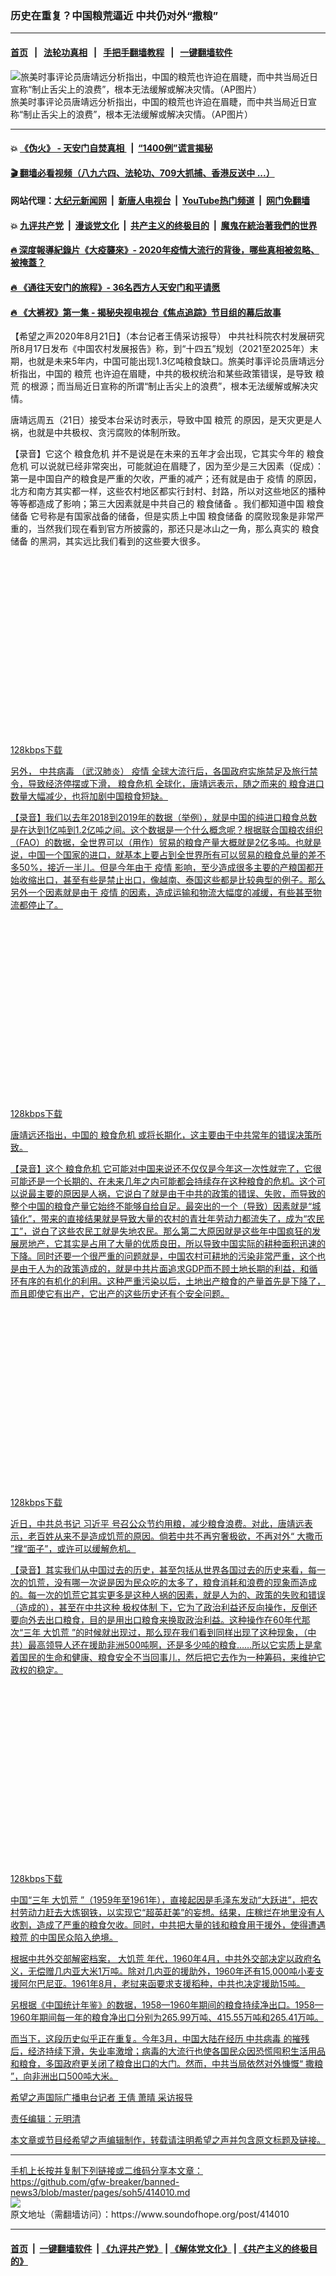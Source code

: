 ### 历史在重复？中国粮荒逼近 中共仍对外“撒粮”
------------------------

#### [首页](https://github.com/gfw-breaker/banned-news3/blob/master/README.md) &nbsp;&nbsp;|&nbsp;&nbsp; [法轮功真相](https://github.com/begood0513/basic/blob/master/README.md)  &nbsp;&nbsp;|&nbsp;&nbsp; [手把手翻墙教程](https://github.com/gfw-breaker/guides/wiki)  &nbsp;&nbsp;|&nbsp;&nbsp; [一键翻墙软件](https://github.com/gfw-breaker/nogfw/blob/master/README.md)  



<div><img alt="旅美时事评论员唐靖远分析指出，中国的粮荒也许迫在眉睫，而中共当局近日宣称“制止舌尖上的浪费”，根本无法缓解或解决灾情。（AP图片）" src="https://img.soundofhope.org/2020-08/lianghuang-1598067328570.jpg"/>
<br/><figcaption class="caption">
 旅美时事评论员唐靖远分析指出，中国的粮荒也许迫在眉睫，而中共当局近日宣称“制止舌尖上的浪费”，根本无法缓解或解决灾情。（AP图片）
</figcaption></div><hr/>

#### 💥 [《伪火》 - 天安门自焚真相 ](http://141.164.51.119:10000/videos/blog/weihuo.html)&nbsp; |&nbsp; [“1400例”谎言揭秘  ](http://141.164.51.119:10000/videos/blog/jiexi1400.html)

#### [ 🎬  翻墙必看视频（八九六四、法轮功、709大抓捕、香港反送中 ...）](https://github.com/gfw-breaker/links/blob/master/banned.md)

#### 网站代理：[大纪元新闻网](http://167.172.10.89:10080/gb/) &nbsp;|&nbsp; [新唐人电视台](http://167.172.10.89:8808/gb/)  &nbsp;|&nbsp; [YouTube热门频道](http://158.247.203.241/youtube.html) &nbsp;|&nbsp; [网门免翻墙](http://158.247.203.241:11000/show.aspx?name=ogHome)

#### 💥 [九评共产党](http://141.164.51.119:10000/videos/res/jiuping/)&nbsp; |&nbsp; [漫谈党文化](http://141.164.51.119:10000/videos/res/mtdwh/)&nbsp; |&nbsp; [共产主义的终极目的](http://141.164.51.119:10000/videos/res/zjmd/)&nbsp; |&nbsp; [魔鬼在統治著我們的世界](http://141.164.51.119:10000/videos/res/TheSpecter/)  

#### [ 🔥  深度報導紀錄片《大疫襲來》- 2020年疫情大流行的背後，哪些真相被忽略、被掩蓋？](http://141.164.51.119:10000/videos/news/../corona/index.html)

#### [ 🔥  《通往天安门的旅程》- 36名西方人天安门和平请愿](http://141.164.51.119:10000/videos/news/../legend/index.html)

#### [ 🔥  《大裤衩》第一集 - 揭秘央视电视台《焦点追踪》节目组的幕后故事](http://141.164.51.119:10000/videos/news/../res/big-shorts/index.html)

<div><div class="Content__Wrapper sc-1bvya0-0 grZQxZ">
 <p class="meta-top">
  <span class="meta">
   【希望之声2020年8月21日】（本台记者王倩采访报导）
  </span>
  中共社科院农村发展研究所8月17日发布《中国农村发展报告》称，到“十四五”规划（2021至2025年）末期，也就是未来5年内，中国可能出现1.3亿吨粮食缺口。旅美时事评论员唐靖远分析指出，中国的
  <ok href="/term/105816">
   粮荒
  </ok>
  也许迫在眉睫，中共的极权统治和某些政策错误，是导致
  <ok href="/term/105816">
   粮荒
  </ok>
  的根源；而当局近日宣称的所谓“制止舌尖上的浪费”，根本无法缓解或解决灾情。
 </p>
 <p>
  唐靖远周五（21日）接受本台采访时表示，导致中国
  <ok href="/term/105816">
   粮荒
  </ok>
  的原因，是天灾更是人祸，也就是中共极权、贪污腐败的体制所致。
 </p>
 <div class="AD_Embed__Wrap-sc-1xslmin-0 igMuqX module desktop">
  <div>
  </div>
 </div>
 <p>
  【录音】它这个
  <ok href="/term/16362">
   粮食危机
  </ok>
  并不是说是在未来的五年才会出现，它其实今年的
  <ok href="/term/16362">
   粮食危机
  </ok>
  可以说就已经非常突出，可能就迫在眉睫了，因为至少是三大因素（促成）：第一是中国自产的粮食是严重的欠收，严重的减产；还有就是由于
  <ok href="/term/16057">
   疫情
  </ok>
  的原因，北方和南方其实都一样，这些农村地区都实行封村、封路，所以对这些地区的播种等等都造成了影响；第三大因素就是中共自己的
  <ok href="/term/259465">
   粮食储备
  </ok>
  。我们都知道中国
  <ok href="/term/259465">
   粮食储备
  </ok>
  它号称是有国家战备的储备，但是实质上中国
  <ok href="/term/259465">
   粮食储备
  </ok>
  的腐败现象是非常严重的，当然我们现在看到官方所披露的，那还只是冰山之一角，那么真实的
  <ok href="/term/259465">
   粮食储备
  </ok>
  的黑洞，其实远比我们看到的这些要大很多。
 </p>
 <div class="AudioCompact__Wrap-xeq414-0 OHjoL">
  <div class="btn">
   <div class="AspectRatio__Container-sc-8mrkfw-0 gVjdXD" width="100%">
    <div>
     <div>
      <svg class="SVG__StyledSvg-sc-1a9vc73-0 btWksn btn-play" color="#f98f21">
       <use xlink:href="/img/sprite.svg#icon-play">
       </use>
      </svg>
      <svg class="SVG__StyledSvg-sc-1a9vc73-0 btWksn btn-pause" color="#f98f21">
       <use xlink:href="/img/sprite.svg#icon-pause">
       </use>
      </svg>
     </div>
    </div>
   </div>
  </div>
  <div class="wave">
   <canvas class="Waveform__Wrapper-sc-16ierob-0 grvXFa" data-resize-watcher="width">
   </canvas>
  </div>
  <div class="download-block">
   <a download="" href="//media.soundofhope.org/audio04/2020-08/1-1598067457413.mp3">
    128kbps下载
   </ok>
  </div>
 </div>
 <p>
  另外，
  <ok href="/term/248971">
   中共病毒
  </ok>
  （武汉肺炎）
  <ok href="/term/16057">
   疫情
  </ok>
  全球大流行后，各国政府实施禁足及旅行禁令，导致经济停摆或下滑，
  <ok href="/term/16362">
   粮食危机
  </ok>
  全球化，唐靖远表示，随之而来的
  <ok href="/term/277156">
   粮食进口
  </ok>
  数量大幅减少，也将加剧中国粮食短缺。
 </p>
 <p>
  【录音】我们以去年2018到2019年的数据（举例），就是中国的纯进口粮食总数是在达到1亿吨到1.2亿吨之间。这个数据是一个什么概念呢？根据联合国粮农组织（FAO）的数据，全世界可以（用作）贸易的粮食产量大概就是2亿多吨。也就是说，中国一个国家的进口，就基本上要占到全世界所有可以贸易的粮食总量的差不多50%，接近一半儿。但是今年由于
  <ok href="/term/16057">
   疫情
  </ok>
  影响，至少造成很多主要的产粮国都开始收缩出口，甚至有些是禁止出口，像越南、泰国这些都是比较典型的例子。那么另外一个因素就是由于
  <ok href="/term/16057">
   疫情
  </ok>
  的因素，造成运输和物流大幅度的减缓，有些甚至物流都停止了。
 </p>
 <div class="AudioCompact__Wrap-xeq414-0 OHjoL">
  <div class="btn">
   <div class="AspectRatio__Container-sc-8mrkfw-0 gVjdXD" width="100%">
    <div>
     <div>
      <svg class="SVG__StyledSvg-sc-1a9vc73-0 btWksn btn-play" color="#f98f21">
       <use xlink:href="/img/sprite.svg#icon-play">
       </use>
      </svg>
      <svg class="SVG__StyledSvg-sc-1a9vc73-0 btWksn btn-pause" color="#f98f21">
       <use xlink:href="/img/sprite.svg#icon-pause">
       </use>
      </svg>
     </div>
    </div>
   </div>
  </div>
  <div class="wave">
   <canvas class="Waveform__Wrapper-sc-16ierob-0 grvXFa" data-resize-watcher="width">
   </canvas>
  </div>
  <div class="download-block">
   <a download="" href="//media.soundofhope.org/audio04/2020-08/2-1598067490047.mp3">
    128kbps下载
   </ok>
  </div>
 </div>
 <p>
  唐靖远还指出，中国的
  <ok href="/term/16362">
   粮食危机
  </ok>
  或将长期化，这主要由于中共常年的错误决策所致。
 </p>
 <p>
  【录音】这个
  <ok href="/term/16362">
   粮食危机
  </ok>
  它可能对中国来说还不仅仅是今年这一次性就完了，它很可能还是一个长期的、在未来几年之内可能都会持续存在这种粮食的危机。这个可以说最主要的原因是人祸，它说白了就是由于中共的政策的错误、失败，而导致的整个中国的粮食产量它始终不能够自给自足。最突出的一个（导致）因素就是“城镇化”，带来的直接结果就是导致大量的农村的青壮年劳动力都流失了，成为“农民工”，说白了这些农民工就是失地农民。那么第二大原因就是这些年中国疯狂的发展房地产，它其实是占用了大量的优质良田，所以导致中国实际的耕种面积迅速的下降。同时还要一个很严重的问题就是，中国农村可耕地的污染非常严重，这个也是由于人为的政策造成的，就是中共片面追求GDP而不顾土地长期的利益，和循环有序的有机化的利用。这种严重污染以后，土地出产粮食的产量首先是下降了，而且即使它有出产，它出产的这些历史还有个安全问题。
 </p>
 <div class="AD_Embed__Wrap-sc-1xslmin-0 igMuqX module desktop">
  <div>
  </div>
 </div>
 <div class="AudioCompact__Wrap-xeq414-0 OHjoL">
  <div class="btn">
   <div class="AspectRatio__Container-sc-8mrkfw-0 gVjdXD" width="100%">
    <div>
     <div>
      <svg class="SVG__StyledSvg-sc-1a9vc73-0 btWksn btn-play" color="#f98f21">
       <use xlink:href="/img/sprite.svg#icon-play">
       </use>
      </svg>
      <svg class="SVG__StyledSvg-sc-1a9vc73-0 btWksn btn-pause" color="#f98f21">
       <use xlink:href="/img/sprite.svg#icon-pause">
       </use>
      </svg>
     </div>
    </div>
   </div>
  </div>
  <div class="wave">
   <canvas class="Waveform__Wrapper-sc-16ierob-0 grvXFa" data-resize-watcher="width">
   </canvas>
  </div>
  <div class="download-block">
   <a download="" href="//media.soundofhope.org/audio04/2020-08/3-1598067515262.mp3">
    128kbps下载
   </ok>
  </div>
 </div>
 <p>
  近日，中共总书记
  <ok href="/term/1063">
   习近平
  </ok>
  号召公众节约用粮，减少粮食浪费。对此，唐靖远表示，老百姓从来不是造成饥荒的原因。倘若中共不再穷奢极欲，不再对外“
  <ok href="/term/109551">
   大撒币
  </ok>
  ”撑“面子”，或许可以缓解危机。
 </p>
 <p>
  【录音】其实我们从中国过去的历史，甚至包括从世界各国过去的历史来看，每一次的饥荒，没有哪一次说是因为民众吃的太多了，粮食消耗和浪费的现象而造成的。每一次的饥荒它其实更多是这种人祸的因素，就是人为的、政策的失败和错误（造成的），甚至在中共这种
  <ok href="/term/84159">
   极权体制
  </ok>
  下，它为了政治利益还反向操作，反倒还要向外去出口粮食，目的是用出口粮食来换取政治利益。这种操作在60年代那次“三年
  <ok href="/term/5069">
   大饥荒
  </ok>
  ”的时候就出现过，那么现在我们看到同样出现了这种现象，（中共）最高领导人还在援助非洲500吨啊，还是多少吨的粮食……所以它实质上是拿着国民的生命和健康、粮食安全不当回事儿，然后把它去作为一种筹码，来维护它政权的稳定。
 </p>
 <div class="AudioCompact__Wrap-xeq414-0 OHjoL">
  <div class="btn">
   <div class="AspectRatio__Container-sc-8mrkfw-0 gVjdXD" width="100%">
    <div>
     <div>
      <svg class="SVG__StyledSvg-sc-1a9vc73-0 btWksn btn-play" color="#f98f21">
       <use xlink:href="/img/sprite.svg#icon-play">
       </use>
      </svg>
      <svg class="SVG__StyledSvg-sc-1a9vc73-0 btWksn btn-pause" color="#f98f21">
       <use xlink:href="/img/sprite.svg#icon-pause">
       </use>
      </svg>
     </div>
    </div>
   </div>
  </div>
  <div class="wave">
   <canvas class="Waveform__Wrapper-sc-16ierob-0 grvXFa" data-resize-watcher="width">
   </canvas>
  </div>
  <div class="download-block">
   <a download="" href="//media.soundofhope.org/audio04/2020-08/4-1598067544659.mp3">
    128kbps下载
   </ok>
  </div>
 </div>
 <p>
  中国“三年
  <ok href="/term/5069">
   大饥荒
  </ok>
  ”（1959年至1961年），直接起因是毛泽东发动“大跃进”，把农村劳动力赶去大炼钢铁，以实现它“超英赶美”的妄想。结果，庄稼烂在地里没有人收割，造成了严重的粮食欠收。同时，中共把大量的钱和粮食用于援外，使得遭遇
  <ok href="/term/105816">
   粮荒
  </ok>
  的中国民众陷入绝境。
 </p>
 <p>
  根据中共外交部解密档案，
  <ok href="/term/5069">
   大饥荒
  </ok>
  年代，1960年4月，中共外交部决定以政府名义，无偿赠几内亚大米1万吨。除对几内亚的援助外，1960年还有15,000吨小麦支援阿尔巴尼亚。1961年8月，老挝来函要求支援稻种，中共也决定援助15吨。
 </p>
 <p>
  另根据《中国统计年鉴》的数据，1958—1960年期间的粮食持续净出口。1958—1960年期间每一年的粮食净出口分别为265.99万吨、415.55万吨和265.41万吨。
 </p>
 <p>
  而当下，这段历史似乎正在重复。今年3月，中国大陆在经历
  <ok href="/term/248971">
   中共病毒
  </ok>
  的摧残后，经济持续下滑，失业率激增；病毒的大流行也使各国民众因恐慌囤积生活用品和粮食，多国政府更关闭了粮食出口的大门。然而，中共当局依然对外慷慨“
  <ok href="/term/357151">
   撒粮
  </ok>
  ”，向非洲出口500吨大米。
 </p>
 <p>
  希望之声国际广播电台记者 王倩 萧晴 采访报导
 </p>
 <p class="meta-btm">
  责任编辑：元明清
 </p>
 <p class="meta-btm">
  本文章或节目经希望之声编辑制作，转载请注明希望之声并包含原文标题及链接。
 </p>
</div>
</div>
<hr/>
手机上长按并复制下列链接或二维码分享本文章：<br/>
https://github.com/gfw-breaker/banned-news3/blob/master/pages/soh5/414010.md <br/>
<a href='https://github.com/gfw-breaker/banned-news3/blob/master/pages/soh5/414010.md'><img src='https://github.com/gfw-breaker/banned-news3/blob/master/pages/soh5/414010.md.png'/></a> <br/>
原文地址（需翻墙访问）：https://www.soundofhope.org/post/414010


------------------------
#### [首页](https://github.com/gfw-breaker/banned-news3/blob/master/README.md) &nbsp;|&nbsp; [一键翻墙软件](https://github.com/gfw-breaker/nogfw/blob/master/README.md) &nbsp;| [《九评共产党》](https://github.com/gfw-breaker/9ping.md/blob/master/README.md#九评之一评共产党是什么) | [《解体党文化》](https://github.com/gfw-breaker/jtdwh.md/blob/master/README.md) | [《共产主义的终极目的》](https://github.com/gfw-breaker/gczydzjmd.md/blob/master/README.md)


<img src='http://gfw-breaker.win/banned-news3/pages/soh5/414010.md' width='0px' height='0px'/>